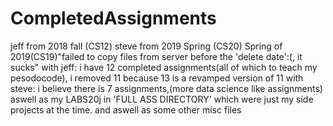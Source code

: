 # CompletedAssignments
jeff from 2018 fall (CS12)
steve from 2019 Spring (CS20)
Spring of 2019(CS19)"failed to copy files from server before the 'delete date':(, it sucks"
with jeff:
  i have 12 completed assignments(all of which to teach my pesodocode), i removed 11 because 13 is a revamped version of 11
with steve:
  i believe there is 7 assignments,(more data science like assignments) 
  aswell as my LABS20j in 'FULL ASS DIRECTORY' which were just my side projects at the time.
  and aswell as some other misc files
